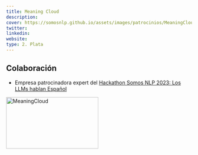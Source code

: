```yaml
---
title: Meaning Cloud
description:
cover: https://somosnlp.github.io/assets/images/patrocinios/MeaningCloud.png
twitter: 
linkedin:
website: 
type: 2. Plata
---
```


## Colaboración

- Empresa patrocinadora expert del [Hackathon Somos NLP 2023: Los LLMs hablan Español](https://somosnlp.org/blog/hackathon-2023)

<div class="flex justify-center">
    <img alt="MeaningCloud" width="250" height="140" 
    src="https://somosnlp.github.io/assets/images/patrocinios/MeaningCloud.png" />
</div>
